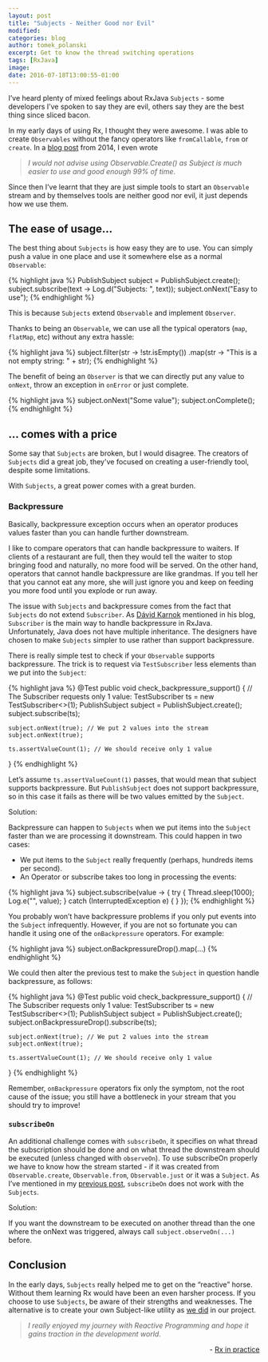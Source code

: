 ```yaml
---
layout: post
title: "Subjects - Neither Good nor Evil"
modified:
categories: blog
author: tomek_polanski
excerpt: Get to know the thread switching operations
tags: [RxJava]
image:
date: 2016-07-18T13:00:55-01:00
---
```



I’ve heard plenty of mixed feelings about RxJava ``Subjects`` - some developers I’ve spoken to say they are evil, others say they are the best thing since sliced bacon. 

In my early days of using Rx, I thought they were awesome. I was able to create ``Observables`` without the fancy operators like ``fromCallable``, ``from`` or ``create``. In a <a href="http://futurice.com/blog/reactive-c-number-in-practice">blog post</a> from 2014, I even wrote 

>*I would not advise using Observable.Create() as Subject is much easier to use and good enough 99% of time*. 

Since then I’ve learnt that they are just simple tools to start an ``Observable`` stream and by themselves tools are neither good nor evil, it just depends how we use them. 

## The ease of usage...

The best thing about ``Subjects`` is how easy they are to use. You can simply push a value in one place and use it somewhere else as a normal ``Observable``:

{% highlight java %}
PublishSubject<String> subject = PublishSubject.create();
subject.subscribe(text -> Log.d("Subjects: ", text));
subject.onNext("Easy to use");
{% endhighlight %}

This is because ``Subjects`` extend ``Observable`` and implement ``Observer``. 

Thanks to being an ``Observable``, we can use all the typical operators (``map``, ``flatMap``, etc) without any extra hassle:

{% highlight java %}
subject.filter(str -> !str.isEmpty())
.map(str -> "This is a not empty string: " + str);
{% endhighlight %}

The benefit of being an ``Observer`` is that we can directly put any value to ``onNext``, throw an exception in ``onError`` or just complete. 

{% highlight java %}
subject.onNext("Some value");
subject.onComplete();
{% endhighlight %}

## ... comes with a price

Some say that ``Subjects`` are broken, but I would disagree. The creators of ``Subjects`` did a great job, they've focused on creating a user-friendly tool, despite some limitations.

With ``Subjects``, a great power comes with a great burden.

### Backpressure

Basically, backpressure exception occurs when an operator produces values faster than you can handle further downstream. 

I like to compare operators that can handle backpressure to waiters. If clients of a restaurant are full, then they would tell the waiter to stop bringing food and naturally, no more food will be served. On the other hand, operators that cannot handle backpressure are like grandmas. If you tell her that you cannot eat any more, she will just ignore you and keep on feeding you more food until you explode or run away. 


The issue with ``Subjects`` and backpressure comes from the fact that ``Subjects`` do not extend ``Subscriber``. As <a href="https://twitter.com/akarnokd">Dávid Karnok</a> mentioned in his blog, ``Subscriber`` is the main way to handle backpressure in RxJava. Unfortunately, Java does not have multiple inheritance. The designers have chosen to make ``Subjects`` simpler to use rather than support backpressure. 

There is really simple test to check if your ``Observable`` supports backpressure. The trick is to request via ``TestSubscriber`` less elements than we put into the ``Subject``:

{% highlight java %}
@Test
public void check_backpressure_support() {
    // The Subscriber requests only 1 value:
    TestSubscriber<Boolean> ts = new TestSubscriber<>(1); 
    PublishSubject<Boolean> subject = PublishSubject.create();
    subject.subscribe(ts);

    subject.onNext(true); // We put 2 values into the stream
    subject.onNext(true);

    ts.assertValueCount(1); // We should receive only 1 value
}
{% endhighlight %}

Let’s assume ``ts.assertValueCount(1)`` passes, that would mean that subject supports backpressure. But ``PublishSubject`` does not support backpressure, so in this case it fails as there will be two values emitted by the ``Subject``.

Solution:

Backpressure can happen to ``Subjects`` when we put items into the ``Subject`` faster than we are processing it downstream.
This could happen in two cases:
- We put items to the ``Subject`` really frequently (perhaps, hundreds items per second).
- An Operator or subscribe takes too long in processing the events:

{% highlight java %}
subject.subscribe(value -> {
    try {
        Thread.sleep(1000);
        Log.e("", value);
    } catch (InterruptedException e) {
    }
});
{% endhighlight %}

You probably won’t have backpressure problems if you only put events into the ``Subject`` infrequently. However, if you are not so fortunate you can handle it using one of the ``onBackpressure`` operators. For example:

{% highlight java %}
subject.onBackpressureDrop().map(...)
{% endhighlight %}

We could then alter the previous test to make the ``Subject`` in question handle backpressure, as follows:

{% highlight java %}
@Test
public void check_backpressure_support() {
    // The Subscriber requests only 1 value:
    TestSubscriber<Boolean> ts = new TestSubscriber<>(1); 
    PublishSubject<Boolean> subject = PublishSubject.create();
    subject.onBackpressureDrop().subscribe(ts);

    subject.onNext(true); // We put 2 values into the stream
    subject.onNext(true);

    ts.assertValueCount(1); // We should receive only 1 value
}
{% endhighlight %}

Remember, ``onBackpressure`` operators fix only the symptom, not the root cause of the issue; you still have a bottleneck in your stream that you should try to improve!

### ``subscribeOn``

An additional challenge comes with ``subscribeOn``, it specifies on what thread the subscription should be done and on what thread the downstream should be executed (unless changed with ``observeOn``). 
To use subscribeOn properly we have to know how the stream started - if it was created from ``Observable.create``, ``Observable.from``, ``Observable.just`` or it was a ``Subject``. 
As I’ve mentioned in my <a href="https://upday.github.io/blog/subscribe_on/">previous post</a>, ``subscribeOn`` does not work with the ``Subjects``. 

Solution:

If you want the downstream to be executed on another thread than the one where the onNext was triggered, always call ``subject.observeOn(...)`` before.

## Conclusion

In the early days, ``Subjects`` really helped me to get on the “reactive” horse.  Without them learning Rx would have been an even harsher process. 
If you choose to use ``Subjects``, be aware of their strengths and weaknesses. 
The alternative is to create your own Subject-like utility as <a href="https://github.com/upday/RxProxy">we did</a> in our project.


>*I really enjoyed my journey with Reactive Programming and hope it gains traction in the development world.*
<p align="right">
-  <a href="http://futurice.com/blog/reactive-c-number-in-practice">Rx in practice</a>
</p>

